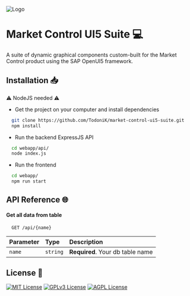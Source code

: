 
![Logo](https://w2.market-control.com/wp-content/uploads/2020/05/logo_Blackturquesa2-300x72.png)
# Market Control UI5 Suite 💻

A suite of dynamic graphical components custom-built for the Market Control product using the SAP OpenUI5 framework.




## Installation 📥

⚠️ NodeJS needed ⚠️

- Get the project on your computer and install dependencies

```bash
  git clone https://github.com/TodoniK/market-control-ui5-suite.git
  npm install
```

- Run the backend ExpressJS API

```bash
  cd webapp/api/
  node index.js
```

- Run the frontend

```bash
  cd webapp/
  npm run start
```
    
## API Reference 🌐

#### Get all data from table

```http
  GET /api/{name}
```

| Parameter | Type     | Description                      |
| :-------- | :------- | :------------------------------- |
|   `name`  | `string` | **Required**. Your db table name |


## License 📑

[![MIT License](https://img.shields.io/badge/License-MIT-green.svg)](https://choosealicense.com/licenses/mit/)
[![GPLv3 License](https://img.shields.io/badge/License-GPL%20v3-yellow.svg)](https://opensource.org/licenses/)
[![AGPL License](https://img.shields.io/badge/license-AGPL-blue.svg)](http://www.gnu.org/licenses/agpl-3.0)

